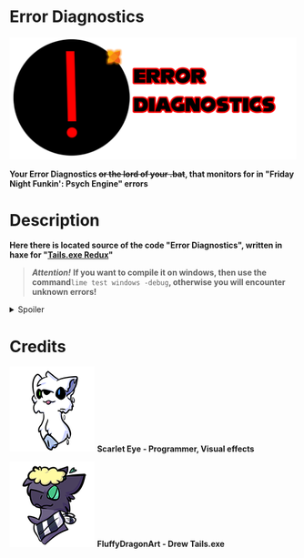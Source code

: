 # Error Diagnostics
![Logo ERROR](/github/Logo.png)

**Your Error Diagnostics ~~or the lord of your .bat~~, that monitors for in "Friday Night Funkin': Psych Engine" errors**

# Description
**Here there is located source of the code "Error Diagnostics", written in haxe for "[Tails.exe Redux](https://gamebanana.com/wips/75818)"**

>***Attention!***
**If you want to compile it on windows, then use the command**```lime test windows -debug```**, otherwise you will encounter unknown errors!**

<details><summary>Spoiler</summary>
    <pre>
    The program does not define anything, it is an illusion of your mistake =3
    </pre>
   </details>
   
# Credits
![Scarlet](/github/Scarlet.png)
**Scarlet Eye - Programmer, Visual effects**

![Fluffy](/github/Fluffy.png)
**FluffyDragonArt - Drew Tails.exe**
